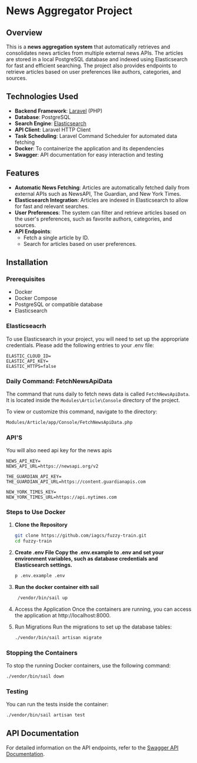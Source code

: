 # News Aggregator Project

## Overview
This is a **news aggregation system** that automatically retrieves and consolidates news articles from multiple external news APIs. The articles are stored in a local PostgreSQL database and indexed using Elasticsearch for fast and efficient searching. The project also provides endpoints to retrieve articles based on user preferences like authors, categories, and sources.

## Technologies Used
- **Backend Framework**: [Laravel](https://laravel.com/) (PHP)
- **Database**: PostgreSQL
- **Search Engine**: [Elasticsearch](https://www.elastic.co/elasticsearch/)
- **API Client**: Laravel HTTP Client
- **Task Scheduling**: Laravel Command Scheduler for automated data fetching
- **Docker**: To containerize the application and its dependencies
- **Swagger**: API documentation for easy interaction and testing

## Features
- **Automatic News Fetching**: Articles are automatically fetched daily from external APIs such as NewsAPI, The Guardian, and New York Times.
- **Elasticsearch Integration**: Articles are indexed in Elasticsearch to allow for fast and relevant searches.
- **User Preferences**: The system can filter and retrieve articles based on the user's preferences, such as favorite authors, categories, and sources.
- **API Endpoints**:
    - Fetch a single article by ID.
    - Search for articles based on user preferences.

## Installation

### Prerequisites
- Docker
- Docker Compose
- PostgreSQL or compatible database
- Elasticsearch 

### Elasticseacrh
To use Elasticsearch in your project, you will need to set up the appropriate credentials. Please add the following entries to your .env file:

```dotenv
ELASTIC_CLOUD_ID=
ELASTIC_API_KEY=
ELASTIC_HTTPS=false
```

### Daily Command: FetchNewsApiData

The command that runs daily to fetch news data is called `FetchNewsApiData`. It is located inside the `Modules\Article\Console` directory of the project.

To view or customize this command, navigate to the directory:

```bash
Modules/Article/app/Console/FetchNewsApiData.php
```

### API'S
You will also need api key for the news apis

```dotenv
NEWS_API_KEY=
NEWS_API_URL=https://newsapi.org/v2

THE_GUARDIAN_API_KEY=
THE_GUARDIAN_API_URL=https://content.guardianapis.com

NEW_YORK_TIMES_KEY=
NEW_YORK_TIMES_URL=https://api.nytimes.com
```

### Steps to Use Docker

1. **Clone the Repository**
   ```bash
   git clone https://github.com/iagcs/fuzzy-train.git
   cd fuzzy-train

2. **Create .env File Copy the .env.example to .env and set your environment variables, such as database credentials and Elasticsearch settings.**
   ```bash
   p .env.example .env
   ```

3. **Run the docker container eith sail**
   ```bash
    /vendor/bin/sail up
   ```
   
4. Access the Application Once the containers are running, you can access the application at http://localhost:8000.

5. Run Migrations Run the migrations to set up the database tables:
    ```bash
    ./vendor/bin/sail artisan migrate
   ```

### Stopping the Containers

To stop the running Docker containers, use the following command:

```bash
./vendor/bin/sail down
```

### Testing
You can run the tests inside the container:

```bash
./vendor/bin/sail artisan test
```

## API Documentation
For detailed information on the API endpoints, refer to the [Swagger API Documentation](https://app.swaggerhub.com/apis-docs/IAGO3220_1/fuzzy-train/0.0.1-oas3#/User/user.store).
